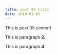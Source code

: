 ```yaml
---
title: post 05 title
date: 2018-01-05
---
```

This is post 05 *content*.

This is paragraph **2**.

This is paragraph ***3***.
